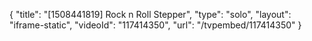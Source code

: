 {
    "title": "[1508441819] Rock n Roll Stepper",
    "type": "solo",
    "layout": "iframe-static",
    "videoId": "117414350",
    "url": "\/tvpembed\/117414350"
}